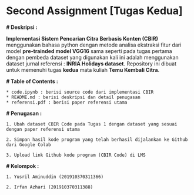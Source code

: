 # Second Assignment [Tugas Kedua]

**# Deskripsi :**

**Implementasi Sistem Pencarian Citra Berbasis Konten (CBIR)** menggunakan bahasa python dengan metode analisa ekstraksi fitur dari model **pre-trainded model VGG16** sama seperti pada tugas pertama dengan pembeda dataset yang digunakan kali ini adalah menggunakan dataset jurnal referensi : **INRIA Holidays dataset**.  Repository ini dibuat untuk memenuhi tugas **kedua** mata kuliah **Temu Kembali Citra**.

**# Table of Contents :**

```
* code.ipynb : berisi source code dari implementasi CBIR
* README.md : berisi deskripsi dan detail penugasan
* referensi.pdf : berisi paper referensi utama
```

**# Penugasan :**

```1. Ubah dataset CBIR Code pada Tugas 1 dengan dataset yang sesuai dengan paper referensi utama```  

```2. Simpan hasil kode program yang telah berhasil dijalankan ke Github dari Google Colab```

```3. Upload link Github kode program (CBIR Code) di LMS```  

**# Kelompok :**

```1. Yusril Aminuddin (201910370311366)```  

```2. Irfan Azhari (201910370311388)```  